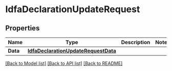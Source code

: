# IdfaDeclarationUpdateRequest

## Properties

Name | Type | Description | Notes
------------ | ------------- | ------------- | -------------
**Data** | [**IdfaDeclarationUpdateRequestData**](IdfaDeclarationUpdateRequest_data.md) |  | 

[[Back to Model list]](../README.md#documentation-for-models) [[Back to API list]](../README.md#documentation-for-api-endpoints) [[Back to README]](../README.md)


